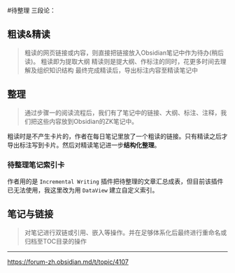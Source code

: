 #待整理
三段论：
## 粗读&精读
> 粗读的网页链接或内容，则直接把链接放入Obsidian笔记中作为待办(稍后读)。
粗读即为提取大纲
精读则是提大纲、作标注的同时，花更多时间去理解及组织知识结构
最终完成精读后，导出标注内容至精读笔记中

## 整理
>通过步骤一的阅读流程后，我们有了笔记中的链接、大纲、标注、注释，我们把这些内容放到Obsidian的ZK笔记中。

粗读时是不产生卡片的，作者在每日笔记里放了一个粗读的链接。只有精读之后才导出标注写到卡片。然后对精读笔记进一步**结构化整理**。
### 待整理笔记索引卡
作者用的是 `Incremental Writing` 插件把待整理的文章汇总成表，但目前该插件已无法使用，我这里改为用 `DataView` 建立自定义索引。

## 笔记与链接
> 对笔记进行双链或引用、嵌入等操作。并在足够体系化后最终进行重命名或归档至TOC目录的操作

---
https://forum-zh.obsidian.md/t/topic/4107